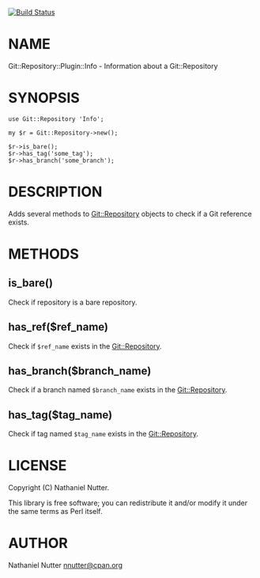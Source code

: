 [![Build Status](https://travis-ci.org/nnutter/Git-Repository-Plugin-Info.png?branch=master)](https://travis-ci.org/nnutter/Git-Repository-Plugin-Info)
# NAME

Git::Repository::Plugin::Info - Information about a Git::Repository

# SYNOPSIS

    use Git::Repository 'Info';

    my $r = Git::Repository->new();

    $r->is_bare();
    $r->has_tag('some_tag');
    $r->has_branch('some_branch');

# DESCRIPTION

Adds several methods to [Git::Repository](https://metacpan.org/pod/Git::Repository) objects to check if a Git reference
exists.

# METHODS

## is\_bare()

Check if repository is a bare repository.

## has\_ref($ref\_name)

Check if `$ref_name` exists in the [Git::Repository](https://metacpan.org/pod/Git::Repository).

## has\_branch($branch\_name)

Check if a branch named `$branch_name` exists in the [Git::Repository](https://metacpan.org/pod/Git::Repository).

## has\_tag($tag\_name)

Check if tag named `$tag_name` exists in the [Git::Repository](https://metacpan.org/pod/Git::Repository).

# LICENSE

Copyright (C) Nathaniel Nutter.

This library is free software; you can redistribute it and/or modify
it under the same terms as Perl itself.

# AUTHOR

Nathaniel Nutter <nnutter@cpan.org>
